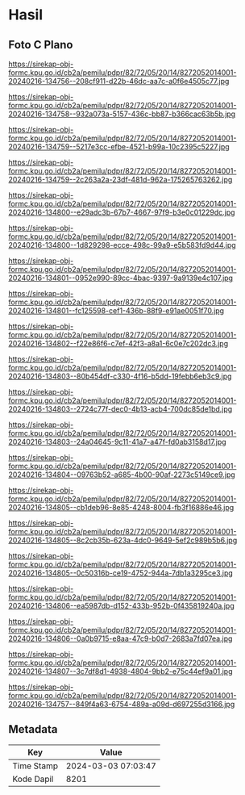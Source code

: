 # Hasil

## Foto C Plano

https://sirekap-obj-formc.kpu.go.id/cb2a/pemilu/pdpr/82/72/05/20/14/8272052014001-20240216-134756--208cf911-d22b-46dc-aa7c-a0f6e4505c77.jpg

https://sirekap-obj-formc.kpu.go.id/cb2a/pemilu/pdpr/82/72/05/20/14/8272052014001-20240216-134758--932a073a-5157-436c-bb87-b366cac63b5b.jpg

https://sirekap-obj-formc.kpu.go.id/cb2a/pemilu/pdpr/82/72/05/20/14/8272052014001-20240216-134759--5217e3cc-efbe-4521-b99a-10c2395c5227.jpg

https://sirekap-obj-formc.kpu.go.id/cb2a/pemilu/pdpr/82/72/05/20/14/8272052014001-20240216-134759--2c263a2a-23df-481d-962a-175265763262.jpg

https://sirekap-obj-formc.kpu.go.id/cb2a/pemilu/pdpr/82/72/05/20/14/8272052014001-20240216-134800--e29adc3b-67b7-4667-97f9-b3e0c01229dc.jpg

https://sirekap-obj-formc.kpu.go.id/cb2a/pemilu/pdpr/82/72/05/20/14/8272052014001-20240216-134800--1d829298-ecce-498c-99a9-e5b583fd9d44.jpg

https://sirekap-obj-formc.kpu.go.id/cb2a/pemilu/pdpr/82/72/05/20/14/8272052014001-20240216-134801--0952e990-89cc-4bac-9397-9a9139e4c107.jpg

https://sirekap-obj-formc.kpu.go.id/cb2a/pemilu/pdpr/82/72/05/20/14/8272052014001-20240216-134801--fc125598-cef1-436b-88f9-e91ae0051f70.jpg

https://sirekap-obj-formc.kpu.go.id/cb2a/pemilu/pdpr/82/72/05/20/14/8272052014001-20240216-134802--f22e86f6-c7ef-42f3-a8a1-6c0e7c202dc3.jpg

https://sirekap-obj-formc.kpu.go.id/cb2a/pemilu/pdpr/82/72/05/20/14/8272052014001-20240216-134803--80b454df-c330-4f16-b5dd-19febb6eb3c9.jpg

https://sirekap-obj-formc.kpu.go.id/cb2a/pemilu/pdpr/82/72/05/20/14/8272052014001-20240216-134803--2724c77f-dec0-4b13-acb4-700dc85de1bd.jpg

https://sirekap-obj-formc.kpu.go.id/cb2a/pemilu/pdpr/82/72/05/20/14/8272052014001-20240216-134803--24a04645-9c11-41a7-a47f-fd0ab3158d17.jpg

https://sirekap-obj-formc.kpu.go.id/cb2a/pemilu/pdpr/82/72/05/20/14/8272052014001-20240216-134804--09763b52-a685-4b00-90af-2273c5149ce9.jpg

https://sirekap-obj-formc.kpu.go.id/cb2a/pemilu/pdpr/82/72/05/20/14/8272052014001-20240216-134805--cb1deb96-8e85-4248-8004-fb3f16886e46.jpg

https://sirekap-obj-formc.kpu.go.id/cb2a/pemilu/pdpr/82/72/05/20/14/8272052014001-20240216-134805--8c2cb35b-623a-4dc0-9649-5ef2c989b5b6.jpg

https://sirekap-obj-formc.kpu.go.id/cb2a/pemilu/pdpr/82/72/05/20/14/8272052014001-20240216-134805--0c50316b-ce19-4752-944a-7db1a3295ce3.jpg

https://sirekap-obj-formc.kpu.go.id/cb2a/pemilu/pdpr/82/72/05/20/14/8272052014001-20240216-134806--ea5987db-d152-433b-952b-0f435819240a.jpg

https://sirekap-obj-formc.kpu.go.id/cb2a/pemilu/pdpr/82/72/05/20/14/8272052014001-20240216-134806--0a0b9715-e8aa-47c9-b0d7-2683a7fd07ea.jpg

https://sirekap-obj-formc.kpu.go.id/cb2a/pemilu/pdpr/82/72/05/20/14/8272052014001-20240216-134807--3c7df8d1-4938-4804-9bb2-e75c44ef9a01.jpg

https://sirekap-obj-formc.kpu.go.id/cb2a/pemilu/pdpr/82/72/05/20/14/8272052014001-20240216-134757--849f4a63-6754-489a-a09d-d697255d3166.jpg


## Metadata

| Key        | Value               |
| ---------- | ------------------- |
| Time Stamp | 2024-03-03 07:03:47 |
| Kode Dapil | 8201                |




